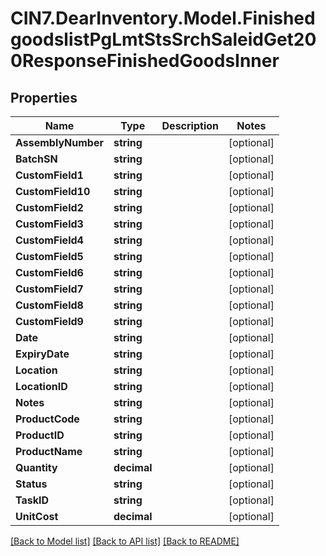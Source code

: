 # CIN7.DearInventory.Model.FinishedgoodslistPgLmtStsSrchSaleidGet200ResponseFinishedGoodsInner

## Properties

| Name               | Type        | Description | Notes      |
| ------------------ | ----------- | ----------- | ---------- |
| **AssemblyNumber** | **string**  |             | [optional] |
| **BatchSN**        | **string**  |             | [optional] |
| **CustomField1**   | **string**  |             | [optional] |
| **CustomField10**  | **string**  |             | [optional] |
| **CustomField2**   | **string**  |             | [optional] |
| **CustomField3**   | **string**  |             | [optional] |
| **CustomField4**   | **string**  |             | [optional] |
| **CustomField5**   | **string**  |             | [optional] |
| **CustomField6**   | **string**  |             | [optional] |
| **CustomField7**   | **string**  |             | [optional] |
| **CustomField8**   | **string**  |             | [optional] |
| **CustomField9**   | **string**  |             | [optional] |
| **Date**           | **string**  |             | [optional] |
| **ExpiryDate**     | **string**  |             | [optional] |
| **Location**       | **string**  |             | [optional] |
| **LocationID**     | **string**  |             | [optional] |
| **Notes**          | **string**  |             | [optional] |
| **ProductCode**    | **string**  |             | [optional] |
| **ProductID**      | **string**  |             | [optional] |
| **ProductName**    | **string**  |             | [optional] |
| **Quantity**       | **decimal** |             | [optional] |
| **Status**         | **string**  |             | [optional] |
| **TaskID**         | **string**  |             | [optional] |
| **UnitCost**       | **decimal** |             | [optional] |

[[Back to Model list]](../README.md#documentation-for-models) [[Back to API list]](../README.md#documentation-for-api-endpoints) [[Back to README]](../README.md)
